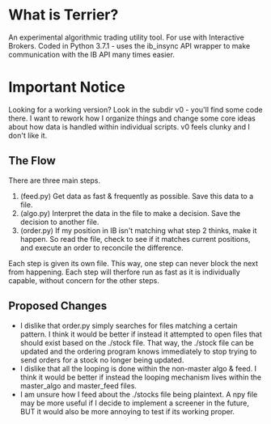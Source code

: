 # What is Terrier?
An experimental algorithmic trading utility tool. For use with 
Interactive Brokers. Coded in Python 3.7.1 - uses the ib_insync API 
wrapper to make communication with the IB API many times easier.

# Important Notice
Looking for a working version? Look in the subdir v0 - you'll find some 
code there. I want to rework how I organize things and change some core 
ideas about how data is handled within individual scripts. v0 feels 
clunky and I don't like it.

## The Flow
There are three main steps.
1. (feed.py) Get data as fast & frequently as possible. Save this data 
to a file.
2. (algo.py) Interpret the data in the file to make a decision. Save the 
decision 
to another file.
3. (order.py) If my position in IB isn't matching what step 2 thinks, 
make it 
happen. So read the file, check to see if it matches current positions, 
and execute an order to reconcile the difference.

Each step is given its own file. This way, one step can never block the 
next from happening. Each step will therfore run as fast as it is 
individually capable, without concern for the other steps.

## Proposed Changes
* I dislike that order.py simply searches for files matching a certain 
pattern. I think it would be better if instead it attempted to open 
files that should exist based on the ./stock file. That way, the ./stock 
file can be updated and the ordering program knows immediately to stop 
trying to send orders for a stock no longer being updated.
* I dislike that all the looping is done within the non-master algo & 
feed. I think it would be better if instead the looping mechanism lives 
within the master_algo and master_feed files.
* I am unsure how I feed about the ./stocks file being plaintext. A npy 
file may be more useful if I decide to implement a screener in the 
future, BUT it would also be more annoying to test if its working 
proper.
